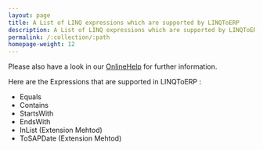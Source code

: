 ```yaml
---
layout: page
title: A List of LINQ expressions which are supported by LINQToERP
description: A List of LINQ expressions which are supported by LINQToERP
permalink: /:collection/:path
homepage-weight: 12
---
```


Please also have a look in our [OnlineHelp](https://help.theobald-software.com/en/) for further information.

Here are the Expressions that are supported in LINQToERP :

- Equals
- Contains
- StartsWith
- EndsWith
- InList (Extension Mehtod)
- ToSAPDate (Extension Mehtod)